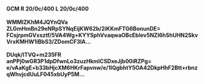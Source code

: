 #### GCM R 20/0c/400 L 20/0c/400
**WMMIZKhM4JQYnQVa**<br/>**ZLGmHmBn29eNRpSYNqEijKW62b/2iKKmFTG6BonunDE=**<br/>**FCsjrpmGVxsztf/5VA4Wg+KYYSphVvaqwaOBcEblev5NZl6hShUHN2SkvVrxKMHW1iBbS3/ZDomCF3IA...**<br/><br/>
**DUqk/ITVQ+m235FR**<br/>**anPPj0wGR3P1dpDfwnLo3zuzHkmICSDxeJjb00iRZPg=**<br/>**e/vAaKgE+b33bHjcXM6HKrFapvnw/e/1lQgbhtY5OA42DkpHhF2Btt+rbnzqWhvjcdUuLF045xbUyP5M...**